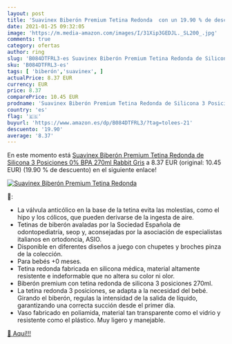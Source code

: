 ```yaml
---
layout: post
title: 'Suavinex Biberón Premium Tetina Redonda  con un 19.90 % de descuento'
date: 2021-01-25 09:32:05
image: 'https://m.media-amazon.com/images/I/31Xip3GEDJL._SL200_.jpg'
comments: true
category: ofertas
author: ring
slug: 'B084DTFRL3-es Suavinex Biberón Premium Tetina Redonda de Silicona 3...'
sku: 'B084DTFRL3-es'
tags: [ 'biberón','suavinex', ]
actualPrice: 8.37 EUR
currency: EUR
price: 8.37
comparePrice: 10.45 EUR
prodname: 'Suavinex Biberón Premium Tetina Redonda de Silicona 3 Posiciones 0% BPA  270ml  Rabbit Gris'
country: 'es'
flag: '🇪🇸'
buyurl: 'https://www.amazon.es/dp/B084DTFRL3/?tag=tolees-21'
descuento: '19.90'
average: '8.37'
---
```


En este momento está [Suavinex Biberón Premium Tetina Redonda de Silicona 3 Posiciones 0% BPA  270ml  Rabbit Gris](https://www.amazon.es/dp/B084DTFRL3/?tag=tolees-21) a 8.37 EUR (original: 10.45 EUR) (19.90 %  de descuento) en el siguiente enlace!

[![Suavinex Biberón Premium Tetina Redonda ](https://m.media-amazon.com/images/I/31Xip3GEDJL._SL200_.jpg)](https://www.amazon.es/dp/B084DTFRL3/?tag=tolees-21)

🔎:

- La válvula anticólico en la base de la tetina evita las molestias, como el hipo y los cólicos, que pueden derivarse de la ingesta de aire.
- Tetinas de biberón avaladas por la Sociedad Española de odontopediatría, seop y, aconsejadas por la asociación de especialistas italianos en ortodoncia, ASIO.
- Disponible en diferentes diseños a juego con chupetes y broches pinza de la colección.
- Para bebés +0 meses.
- Tetina redonda fabricada en silicona médica, material altamente resistente e indeformable que no altera su color ni olor.
- Biberón premium con tetina redonda de silicona 3 posiciones 270ml.
- La tetina redonda 3 posiciones, se adapta a la necesidad del bebé. Girando el biberón, regulas la intensidad de la salida de líquido, garantizando una correcta succión desde el primer día.
- Vaso fabricado en poliamida, material tan transparente como el vidrio y resistente como el plástico. Muy ligero y manejable.

[🛒 Aquí!!!](https://www.amazon.es/dp/B084DTFRL3/?tag=tolees-21)
